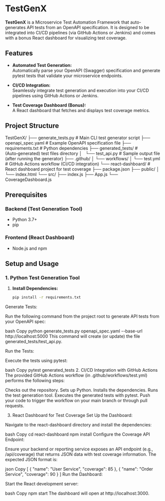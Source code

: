 # TestGenX

**TestGenX** is a Microservice Test Automation Framework that auto-generates API tests from an OpenAPI specification. It is designed to be integrated into CI/CD pipelines (via GitHub Actions or Jenkins) and comes with a bonus React dashboard for visualizing test coverage.

## Features

- **Automated Test Generation:**  
  Automatically parse your OpenAPI (Swagger) specification and generate pytest tests that validate your microservice endpoints.
  
- **CI/CD Integration:**  
  Seamlessly integrate test generation and execution into your CI/CD pipelines using GitHub Actions or Jenkins.
  
- **Test Coverage Dashboard (Bonus):**  
  A React dashboard that fetches and displays test coverage metrics.

## Project Structure

TestGenX/
├── generate_tests.py        # Main CLI test generator script
├── openapi_spec.yaml        # Example OpenAPI specification file
├── requirements.txt         # Python dependencies
├── generated_tests/         # (Auto‑generated) test files directory
│   └── test_api.py         # Sample output file (after running the generator)
├── .github/
│   └── workflows/
│         └── test.yml       # GitHub Actions workflow (CI/CD integration)
└── react-dashboard/         # React dashboard project for test coverage
    ├── package.json
    ├── public/
    │   └── index.html
    └── src/
        ├── index.js
        ├── App.js
        └── CoverageDashboard.js


## Prerequisites

### Backend (Test Generation Tool)
- Python 3.7+
- pip

### Frontend (React Dashboard)
- Node.js and npm

## Setup and Usage

### 1. Python Test Generation Tool

1. **Install Dependencies:**

   ```bash
   pip install -r requirements.txt

Generate Tests:

Run the following command from the project root to generate API tests from your OpenAPI spec:

bash
Copy
python generate_tests.py openapi_spec.yaml --base-url http://localhost:5000
This command will create (or update) the file generated_tests/test_api.py.

Run the Tests:

Execute the tests using pytest:

bash
Copy
pytest generated_tests
2. CI/CD Integration with GitHub Actions
The provided GitHub Actions workflow (in .github/workflows/test.yml) performs the following steps:

Checks out the repository.
Sets up Python.
Installs the dependencies.
Runs the test generation tool.
Executes the generated tests with pytest.
Push your code to trigger the workflow on your main branch or through pull requests.

3. React Dashboard for Test Coverage
Set Up the Dashboard:

Navigate to the react-dashboard directory and install the dependencies:

bash
Copy
cd react-dashboard
npm install
Configure the Coverage API Endpoint:

Ensure your backend or reporting service exposes an API endpoint (e.g., /api/coverage) that returns JSON data with test coverage information. The expected JSON format is:

json
Copy
[
  { "name": "User Service", "coverage": 85 },
  { "name": "Order Service", "coverage": 90 }
]
Run the Dashboard:

Start the React development server:

bash
Copy
npm start
The dashboard will open at http://localhost:3000.